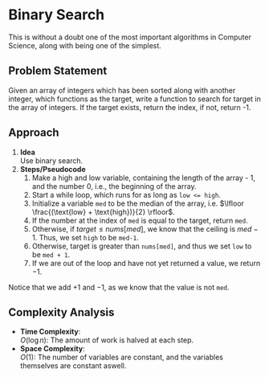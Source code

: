 # Binary Search

This is without a doubt one of the most important algorithms in Computer Science, along with being one of the simplest.

## Problem Statement
Given an array of integers which has been sorted along with another integer, which functions as the target, write a function to search for target in the array of integers. If the target exists, return the index, if not, return -1.

## Approach
1. **Idea**  
   Use binary search. 
2. **Steps/Pseudocode**  
   1. Make a high and low variable, containing the length of the array - 1, and the number 0, i.e., the beginning of the array.
   2. Start a while loop, which runs for as long as `low <= high`.
   3. Initialize a variable `med` to be the median of the array, i.e. $\lfloor \frac{(\text{low} + \text{high})}{2} \rfloor$.
   4. If the number at the index of `med` is equal to the target, return `med`.
   5. Otherwise, if $target \le nums[med]$, we know that the ceiling is $med-1$. Thus, we set `high` to be `med-1`. 
   6. Otherwise, target is greater than `nums[med]`, and thus we set `low` to be `med + 1`.
   7. If we are out of the loop and have not yet returned a value, we return $-1$.

Notice that we add $+1$ and $-1$, as we know that the value is not `med`.

## Complexity Analysis
- **Time Complexity**:  
  $O(\log n)$: The amount of work is halved at each step.
- **Space Complexity**:  
  $O(1)$: The number of variables are constant, and the variables themselves are constant aswell.
